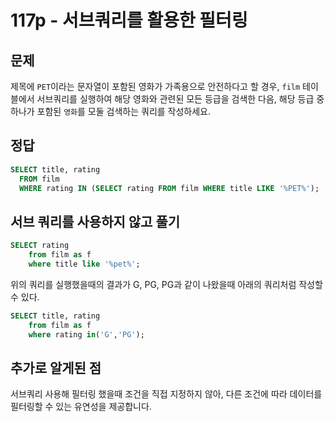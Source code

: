 # 117p - 서브쿼리를 활용한 필터링

## 문제

제목에 `PET`이라는 문자열이 포함된 영화가 가족용으로 안전하다고 할 경우,
`film` 테이블에서 서브쿼리를 실행하여 해당 영화와 관련된 모든 등급을 검색한 다음,
해당 등급 중 하나가 포함된 `영화`를 모둘 검색하는 쿼리를 작성하세요.

## 정답

```sql
SELECT title, rating
  FROM film
  WHERE rating IN (SELECT rating FROM film WHERE title LIKE '%PET%');
```

## 서브 쿼리를 사용하지 않고 풀기

```sql
SELECT rating
	from film as f
	where title like '%pet%';
```

위의 쿼리를 실행했을때의 결과가 G, PG, PG과 같이 나왔을때 아래의 쿼리처럼 작성할 수 있다.

```sql
SELECT title, rating
	from film as f
	where rating in('G','PG');
```

## 추가로 알게된 점

서브쿼리 사용해 필터링 했을때 조건을 직접 지정하지 않아, 다른 조건에 따라 데이터를 필터링할 수 있는 유연성을 제공합니다.
